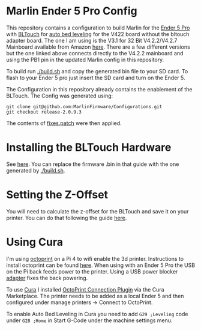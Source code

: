 # Marlin Ender 5 Pro Config

This repository contains a configuration to build Marlin for the [Ender 5 Pro](https://www.creality.com/goods-detail/ender-5-pro-3d-printer) with [BLTouch](https://www.amazon.co.uk/dp/B08S2YTQJY) for [auto bed leveling](https://all3dp.com/2/auto-leveling-3d-printer-do-i-really-need-it/) for the V422 board without the bltouch adapter board. The one I am using is the V3.1 for 32 Bit V4.2.2/V4.2.7 Mainboard available from Amazon [here](https://www.amazon.co.uk/dp/B08S2YTQJY). There are a few different versions but the one linked above connects directly to the V4.2.2 mainboard and using the PB1 pin in the updated Marlin config in this repository.

To build run [./build.sh](build.sh) and copy the generated bin file to your SD card. 
To flash to your Ender 5 pro just insert the SD card and turn on the Ender 5.

The Configuration in this repository already contains the enablement of the BLTouch. The Config was generated using: 

``` 
git clone git@github.com:MarlinFirmware/Configurations.git
git checkout release-2.0.9.3
```

The contents of [fixes.patch](fixes.patch) were then applied.

# Installing the BLTouch Hardware

See [here](https://www.crealityexperts.com/installing-bltouch-ender-5-pro). You can replace the firmware .bin in that guide with the one generated by [./build.sh](build.sh).

# Setting the Z-Offset

You will need to calculate the z-offset for the BLTouch and save it on your printer. You can do that following the guide  [here](https://makemendel.com/marlin-z-offset/).


# Using Cura

I'm using [octoprint](https://octoprint.org/) on a Pi 4 to wifi enable the 3d printer. Instructions to install octoprint can be found [here](https://octoprint.org/download/). When using with an Ender 5 Pro the USB on the Pi back feeds power to the printer. Using a USB power blocker [adapter](https://www.amazon.co.uk/PortaPow-USB-Power-Blocker-Cased/dp/B094FYL9QT) fixes the back powering.

To use [Cura](https://ultimaker.com/software/ultimaker-cura) I installed [OctoPrint Connection Plugin](https://marketplace.ultimaker.com/app/cura/plugins/fieldofview/OctoPrintPlugin) via the Cura Marketplace. The printer needs to be added as a local Ender 5 and then configured under manage printers -> Connect to OctoPrint.

To enable Auto Bed Leveling in Cura you need to add `G29 ;Leveling` code under `G28 ;Home` in Start G-Code under the machine settings menu.
